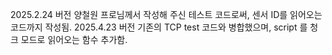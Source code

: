2025.2.24 버전
양철원 프로님께서 작성해 주신 테스트 코드로써, 센서 ID를 읽어오는 코드까지 작성됨.
2025.4.23 버전
기존의 TCP test 코드와 병합했으며, script 를 청크 모드로 읽어오는 함수 추가함.
